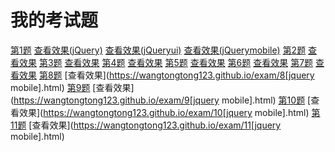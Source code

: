 # 我的考试题

[第1题](https://github.com/wangtongtong123/exam/blob/gh-pages/1[all]jquery.html)
[查看效果(jQuery)](https://wangtongtong123.github.io/exam/1[all]jquery.html)
[查看效果(jQueryui)](https://wangtongtong123.github.io/exam/1[all]jqueryui.html)
[查看效果(jQuerymobile)](https://wangtongtong123.github.io/exam/1[all]jquerymobile.html)
[第2题]()
[查看效果](https://wangtongtong123.github.io/exam/2[jquery].html)
[第3题]()
[查看效果](https://wangtongtong123.github.io/exam/3[jquery].html)
[第4题]()
[查看效果](https://wangtongtong123.github.io/exam/4-jquery.html)
[第5题]()
[查看效果](https://wangtongtong123.github.io/exam/5-[jquery-ui].html)
[第6题]()
[查看效果](https://wangtongtong123.github.io/exam/6-[jquery-ui].html)
[第7题]()
[查看效果](https://wangtongtong123.github.io/exam/7-[jquery-ui].html)
[第8题]()
[查看效果](https://wangtongtong123.github.io/exam/8[jquery mobile].html)
[第9题]()
[查看效果](https://wangtongtong123.github.io/exam/9[jquery mobile].html)
[第10题]()
[查看效果](https://wangtongtong123.github.io/exam/10[jquery mobile].html)
[第11题]()
[查看效果](https://wangtongtong123.github.io/exam/11[jquery mobile].html)
